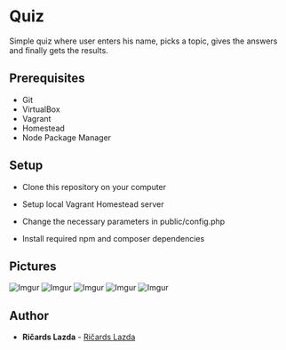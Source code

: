 # Quiz

Simple quiz where user enters his name, picks a topic, gives the answers and finally gets the results.

## Prerequisites

* Git
* VirtualBox
* Vagrant
* Homestead
* Node Package Manager

## Setup

* Clone this repository on your computer

* Setup local Vagrant Homestead server

* Change the necessary parameters in public/config.php

* Install required npm and composer dependencies

## Pictures

![Imgur](https://imgur.com/0OgFRgO.png)
![Imgur](https://imgur.com/WrW044U.png)
![Imgur](https://imgur.com/wDBYYpC.png)
![Imgur](https://imgur.com/VmxFIYh.png)
![Imgur](https://imgur.com/jdZv8XS.png)

## Author

* **Ričards Lazda** - [Ričards Lazda](https://github.com/ricardslazda)

